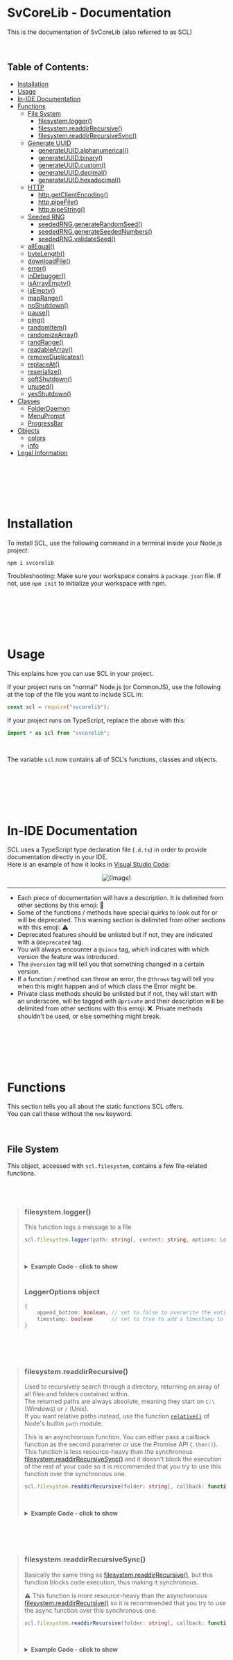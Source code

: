 # SvCoreLib - Documentation
This is the documentation of SvCoreLib (also referred to as SCL)

<br>

<!-- #MARKER ToC -->
## Table of Contents:
- [Installation](#installation)
- [Usage](#usage)
- [In-IDE Documentation](#in-ide-documentation)
- [Functions](#functions)
    - [File System](#file-system)
        - [filesystem.logger()](#filesystemlogger)
        - [filesystem.readdirRecursive()](#filesystemreaddirrecursive)
        - [filesystem.readdirRecursiveSync()](#filesystemreaddirrecursivesync)
    - [Generate UUID](#generate-uuid)
        - [generateUUID.alphanumerical()](#generateuuidalphanumerical)
        - [generateUUID.binary()](#generateuuidbinary)
        - [generateUUID.custom()](#generateuuidcustom)
        - [generateUUID.decimal()](#generateuuiddecimal)
        - [generateUUID.hexadecimal()](#generateuuidhexadecimal)
    - [HTTP](#http)
        - [http.getClientEncoding()](#httpgetclientencoding)
        - [http.pipeFile()](#httppipefile)
        - [http.pipeString()](#httppipestring)
    - [Seeded RNG](#seeded-rng)
        - [seededRNG.generateRandomSeed()](#seededrnggeneraterandomseed)
        - [seededRNG.generateSeededNumbers()](#seededrnggenerateseedednumbers)
        - [seededRNG.validateSeed()](#seededrngvalidateseed)
    - [allEqual()](#allequal)
    - [byteLength()](#bytelength)
    - [downloadFile()](#downloadfile)
    - [error()](#error)
    - [inDebugger()](#indebugger)
    - [isArrayEmpty()](#isarrayempty)
    - [isEmpty()](#isempty)
    - [mapRange()](#maprange)
    - [noShutdown()](#noshutdown)
    - [pause()](#pause)
    - [ping()](#ping)
    - [randomItem()](#randomitem)
    - [randomizeArray()](#randomizearray)
    - [randRange()](#randrange)
    - [readableArray()](#readablearray)
    - [removeDuplicates()](#removeduplicates)
    - [replaceAt()](#replaceat)
    - [reserialize()](#reserialize)
    - [softShutdown()](#softshutdown)
    - [unused()](#unused)
    - [yesShutdown()](#yesshutdown)
- [Classes](#classes)
    - [FolderDaemon](#folderdaemon)
    - [MenuPrompt](#menuprompt)
    - [ProgressBar](#progressbar)
- [Objects](#objects)
    - [colors](#colors)
    - [info](#info)
- [Legal Information](#legal-information)

<br><br><br><br><br>

<!-- #MARKER Installation -->
# Installation
To install SCL, use the following command in a terminal inside your Node.js project:  
```
npm i svcorelib
```
Troubleshooting: Make sure your workspace conains a `package.json` file. If not, use `npm init` to initialize your workspace with npm.  

<br><br><br><br><br>

<!-- #MARKER Usage -->
# Usage
This explains how you can use SCL in your project.  
  
If your project runs on "normal" Node.js (or CommonJS), use the following at the top of the file you want to include SCL in:
```js
const scl = require("svcorelib");
```
If your project runs on TypeScript, replace the above with this:
```ts
import * as scl from "svcorelib";
```

<br>

The variable `scl` now contains all of SCL's functions, classes and objects.

<br><br><br><br><br>

<!-- #MARKER In-IDE Documentation -->
# In-IDE Documentation
SCL uses a TypeScript type declaration file (`.d.ts`) in order to provide documentation directly in your IDE.  
Here is an example of how it looks in [Visual Studio Code](https://code.visualstudio.com/):  
<div align="center" style="text-align: center">
  
![(Image)](https://sv443.net/cdn/jsl/doc/jsdoc_ide.png)
  
</div><!-- TODO: re-take image -->
  
---
  
- Each piece of documentation will have a description. It is delimited from other sections by this emoji: 🔹
- Some of the functions / methods have special quirks to look out for or will be deprecated. This warning section is delimited from other sections with this emoji: ⚠️
- Deprecated features should be unlisted but if not, they are indicated with a `@deprecated` tag.
- You will always encounter a `@since` tag, which indicates with which version the feature was introduced.
- The `@version` tag will tell you that something changed in a certain version.
- If a function / method can throw an error, the `@throws` tag will tell you when this might happen and of which class the Error might be.
- Private class methods should be unlisted but if not, they will start with an underscore, will be tagged with `@private` and their description will be delimited from other sections with this emoji: ❌. Private methods shouldn't be used, or else something might break.

<br><br><br><br><br>

<!-- #MARKER Functions -->
# Functions
This section tells you all about the static functions SCL offers.  
You can call these without the `new` keyword.  

<br>

<!-- #SECTION File System -->
## File System
This object, accessed with `scl.filesystem`, contains a few file-related functions.

<br><br>

> ### filesystem.logger()
> This function logs a message to a file
> ```ts
> scl.filesystem.logger(path: string[, content: string, options: LoggerOptions]): void
> ```
> 
> <br><details><summary><b>Example Code - click to show</b></summary>
> 
> ```js
> let opts = {
>     timestamp: true,
>     append_bottom: true
> };
> 
> scl.filesystem.logger("./error.log", "There was an error while ...", opts);
> ```
> 
> </details><br>
> 
> ### LoggerOptions object
> ```ts
> {
>     append_bottom: boolean, // set to false to overwrite the entire file instead of appending to the bottom
>     timestamp: boolean      // set to true to add a timestamp to the logged content
> }
> ```


<br><br><br>


> ### filesystem.readdirRecursive()
> Used to recursively search through a directory, returning an array of all files and folders contained within.  
> The returned paths are always absolute, meaning they start on `C:\` (Windows) or `/` (Unix).  
> If you want relative paths instead, use the function [`relative()`](https://nodejs.org/api/path.html#path_path_relative_from_to) of Node's builtin `path` module.  
>   
> This is an asynchronous function. You can either pass a callback function as the second parameter or use the Promise API (`.then()`).  
> This function is less resource-heavy than the synchronous [filesystem.readdirRecursiveSync()](#filesystemreaddirrecursivesync) and it doesn't block the execution of the rest of your code so it is recommended that you try to use this function over the synchronous one.
> ```ts
> scl.filesystem.readdirRecursive(folder: string[, callback: function]): Promise<string[]>
> ```
> 
> <br><details><summary><b>Example Code - click to show</b></summary>
> 
> ```js
> scl.filesystem.readdirRecursive("./").then(result => {
>     console.log(result);
>     /*
>         [
>             "C:/Users/Foo/Desktop/SCL/index.js",
>             "C:/Users/Foo/Desktop/SCL/package.json",
>             "C:/Users/Foo/Desktop/SCL/bar/test.txt"
>         ]
>     */
> }).catch(err => console.error(err));
> ```


<br><br><br>


> ### filesystem.readdirRecursiveSync()
> Basically the same thing as [filesystem.readdirRecursive()](#filesystemreaddirrecursive), but this function blocks code execution, thus making it synchronous.  
>   
> ⚠️ This function is more resource-heavy than the asynchronous [filesystem.readdirRecursive()](#filesystemreaddirrecursive) so it is recommended that you try to use the async function over this synchronous one.
> ```ts
> scl.filesystem.readdirRecursive(folder: string[, callback: function]): Promise<string[]>
> ```
> 
> <br><details><summary><b>Example Code - click to show</b></summary>
> 
> ```js
> let paths = scl.filesystem.readdirRecursive("./");
> 
> console.log(paths);
> /*
>     [
>         "C:/Users/Foo/Desktop/SCL/index.js",
>         "C:/Users/Foo/Desktop/SCL/package.json",
>         "C:/Users/Foo/Desktop/SCL/bar/test.txt"
>     ]
> */
> ```











<br><br><br><br><br><br><br><br><br><br><br><br><br><br><br><br><br><br><br><br><br>
